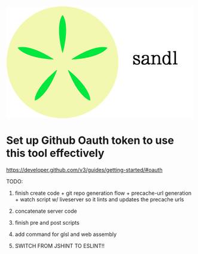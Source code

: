 ![sandl logo](logo/sandl-logo-cropped.png)

# Set up Github Oauth token to use this tool effectively
https://developer.github.com/v3/guides/getting-started/#oauth

TODO:

1. finish create code + git repo generation flow + precache-url
   generation + watch script w/ liveserver so it lints and updates the
   precache urls
5. concatenate server code
6. finish pre and post scripts
7. add command for glsl and web assembly

1. SWITCH FROM JSHINT TO ESLINT!!

